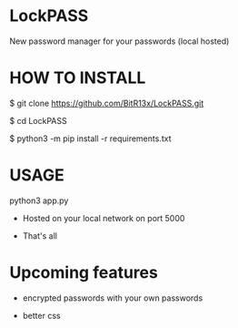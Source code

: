 # LockPASS

New password manager for your passwords (local hosted)



# HOW TO INSTALL
$ git clone https://github.com/BitR13x/LockPASS.git

$ cd LockPASS

$ python3 -m pip install -r requirements.txt

# USAGE

python3 app.py
* Hosted on your local network on port 5000

* That's all

# Upcoming features

* encrypted passwords with your own passwords

* better css
